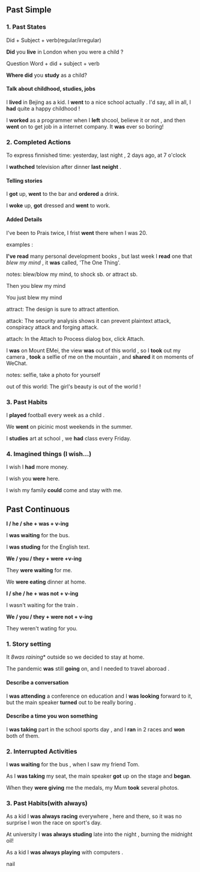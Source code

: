 ## Past Simple

### 1. Past States

Did + Subject + verb(regular/irregular)

**Did** you **live** in London when you were a child ?

Question Word + did + subject + verb

**Where did** you **study** as a child?

#### Talk about childhood, studies, jobs 

I **lived** in Bejing as a kid. I **went** to a nice school actually . I'd  say, all in all, I **had** quite a happy  childhood !

I **worked** as a programmer when I **left** shcool, believe it or not , and then **went** on to get job in a internet company. It  **was** ever so boring!

### 2. Completed Actions

To express finnished time: yesterday, last night ,  2 days ago, at 7 o'clock 

I **wathched** television after dinner **last neight** .

####  Telling stories

I **got** up, **went** to the bar and **ordered** a drink.

I **woke** up, **got** dressed  and **went** to work.

#### Added Details 

I've been to Prais twice, I frist **went** there when I was 20.

examples :

**I've read** many personal development books , but last week I **read** one that *blew my mind* , it **was** called, 'The One Thing'.

notes: blew/blow my mind, to shock sb. or attract sb.

Then you blew my mind

You just blew my mind

attract:  The design is sure to attract attention.

attack: The security analysis shows it can prevent plaintext attack, conspiracy attack and forging attack. 

attach: In the Attach to Process dialog box, click Attach. 


I **was** on Mount EMei, the view **was** out of this world , so I **took** out my camera , **took** a selfie of me on the mountain , and **shared** it on moments of WeChat.

notes: selfie, take a photo for yourself 

out of this world: The girl's beauty is out of the world !


### 3. Past Habits

I **played** football every week as  a  child .

We **went** on picinic most weekends in the summer.

I **studies** art at school , we **had** class every Friday.

### 4. Imagined things (I wish...)

I wish I **had** more money.

I wish you **were** here.

I wish my family **could** come and stay with me.

## Past Continuous

**I  / he  / she + was + v-ing**

I **was waiting** for the bus.

I **was studing** for the English text.

**We / you / they + were +v-ing**

They **were waiting** for me.

We **were eating** dinner at home.

**I / she / he + was not + v-ing**

I wasn't waiting for the train .

**We / you / they +  were not + v-ing**

They weren't wating for you.

### 1. Story setting

It *8was raining** outside  so we decided  to stay at home.

The pandemic **was** still **going** on, and I needed to travel aboroad .

#### Describe a conversation

I **was attending** a conference on education and  I **was looking** forward to it, but the main speaker **turned** out to be really boring .

#### Describe a time you won something

I **was taking** part in the school sports day , and I **ran** in 2 races and **won** both of them.

### 2. Interrupted Activities

I  **was waiting** for the bus ,  when I saw my friend Tom.

As I **was taking** my seat, the main speaker **got** up on the stage and **began**.

When they **were giving** me the medals, my Mum **took** several photos.

### 3. Past Habits(with always)

As a kid I **was always racing** everywhere , here and there, so it  was no surprise I won the race on sport's day.

At university I **was always studing** late into the night , burning the midnight oil!

As a kid I **was always playing** with computers .

nail